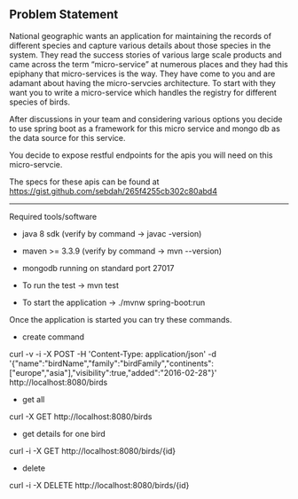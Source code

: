 Problem Statement
-----------------------------------

National geographic wants an application for maintaining the records of different species and capture various details about those species in the system. They read the success stories of various large scale products and came across the term “micro-service” at numerous places and they had this epiphany that micro-services is the way. They have come to you and are adamant about having the micro-servcies architecture. To start with they want you to write a micro-service which handles the registry for different species of birds. 

After discussions in your team and considering various options you decide to use spring boot as a framework for this micro service and mongo db as the data source for this service.

You decide to expose restful endpoints for the apis you will need on this micro-servcie. 

The specs for these apis can be found at https://gist.github.com/sebdah/265f4255cb302c80abd4

------------------------------------------




Required tools/software

* java 8 sdk (verify by command -> javac -version)
* maven >= 3.3.9 (verify by command ->  mvn --version)
* mongodb running on standard port 27017

* To run the test -> mvn test
* To start the application -> ./mvnw  spring-boot:run


Once the application is started you can try these commands.

* create command

curl -v -i -X POST -H 'Content-Type: application/json' -d '{"name":"birdName","family":"birdFamily","continents":["europe","asia"],"visibility":true,"added":"2016-02-28"}' http://localhost:8080/birds

* get all

curl -X GET http://localhost:8080/birds

* get details for one bird

curl -i -X GET http://localhost:8080/birds/{id}

* delete

curl -i -X DELETE http://localhost:8080/birds/{id}



